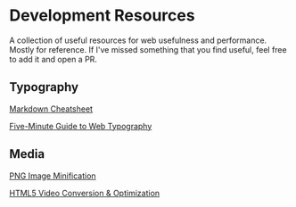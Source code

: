 # Development Resources
A collection of useful resources for web usefulness and performance. Mostly for reference. If I've missed something that you find useful, feel free to add it and open a PR.

## Typography

[Markdown Cheatsheet](https://github.com/adam-p/markdown-here/wiki/Markdown-Cheatsheet)

[Five-Minute Guide to Web Typography](http://pierrickcalvez.com/journal/a-five-minutes-guide-to-better-typography)


## Media

[PNG Image Minification](https://tinypng.com/)

[HTML5 Video Conversion & Optimization](http://converterpoint.com/)
